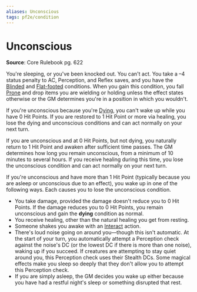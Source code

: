 ```yaml
---
aliases: Unconscious
tags: pf2e/condition
---
```


# Unconscious

**Source**: Core Rulebook pg. 622

You're sleeping, or you've been knocked out. You can't act. You take a –4 status penalty to AC, Perception, and Reflex saves, and you have the [Blinded](Blinded.md) and [Flat-footed](Flat-footed.md) conditions. When you gain this condition, you fall [Prone](Prone.md) and drop items you are wielding or holding unless the effect states otherwise or the GM determines you're in a position in which you wouldn't.

If you're unconscious because you're [Dying](Dying.md), you can't wake up while you have 0 Hit Points. If you are restored to 1 Hit Point or more via healing, you lose the dying and unconscious conditions and can act normally on your next turn.

If you are unconscious and at 0 Hit Points, but not dying, you naturally return to 1 Hit Point and awaken after sufficient time passes. The GM determines how long you remain unconscious, from a minimum of 10 minutes to several hours. If you receive healing during this time, you lose the unconscious condition and can act normally on your next turn.

If you're unconscious and have more than 1 Hit Point (typically because you are asleep or unconscious due to an effect), you wake up in one of the following ways. Each causes you to lose the unconscious condition.

- You take damage, provided the damage doesn't reduce you to 0 Hit Points. If the damage reduces you to 0 Hit Points, you remain unconscious and gain the **dying** condition as normal.
- You receive healing, other than the natural healing you get from resting.
- Someone shakes you awake with an [Interact](../Rules/Actions/Interact.md) action.
- There's loud noise going on around you—though this isn't automatic. At the start of your turn, you automatically attempt a Perception check against the noise's DC (or the lowest DC if there is more than one noise), waking up if you succeed. If creatures are attempting to stay quiet around you, this Perception check uses their Stealth DCs. Some magical effects make you sleep so deeply that they don't allow you to attempt this Perception check.
- If you are simply asleep, the GM decides you wake up either because you have had a restful night's sleep or something disrupted that rest.
